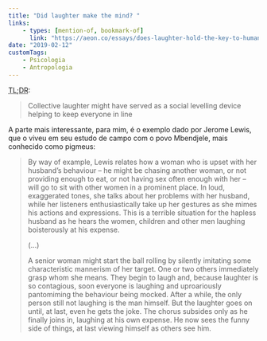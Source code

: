```yaml
---
title: "Did laughter make the mind? "
links:
    - types: [mention-of, bookmark-of]
      link: "https://aeon.co/essays/does-laughter-hold-the-key-to-human-consciousness"
date: "2019-02-12"
customTags:
    - Psicologia
    - Antropologia
---
```


<abbr title="Resumindo">TL;DR</abbr>:

> Collective laughter might have served as a social levelling device helping to keep everyone in line

A parte mais interessante, para mim, é o exemplo dado por Jerome Lewis, que o viveu em seu estudo de campo com o povo Mbendjele, mais conhecido como pigmeus:

> By way of example, Lewis relates how a woman who is upset with her husband’s behaviour – he might be chasing another woman, or not providing enough to eat, or not having sex often enough with her – will go to sit with other women in a prominent place. In loud, exaggerated tones, she talks about her problems with her husband, while her listeners enthusiastically take up her gestures as she mimes his actions and expressions. This is a terrible situation for the hapless husband as he hears the women, children and other men laughing boisterously at his expense.
>
> (...)
>
> A senior woman might start the ball rolling by silently imitating some characteristic mannerism of her target. One or two others immediately grasp whom she means. They begin to laugh and, because laughter is so contagious, soon everyone is laughing and uproariously pantomiming the behaviour being mocked. After a while, the only person still not laughing is the man himself. But the laughter goes on until, at last, even he gets the joke. The chorus subsides only as he finally joins in, laughing at his own expense. He now sees the funny side of things, at last viewing himself as others see him.
